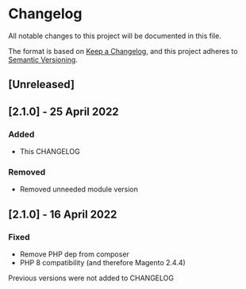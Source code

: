 # Changelog
All notable changes to this project will be documented in this file.

The format is based on [Keep a Changelog](https://keepachangelog.com/en/1.0.0/),
and this project adheres to [Semantic Versioning](https://semver.org/spec/v2.0.0.html).

## [Unreleased]

## [2.1.0] - 25 April 2022
### Added
- This CHANGELOG

### Removed
- Removed unneeded module version

## [2.1.0] - 16 April 2022
### Fixed
- Remove PHP dep from composer
- PHP 8 compatibility (and therefore Magento 2.4.4)

Previous versions were not added to CHANGELOG
